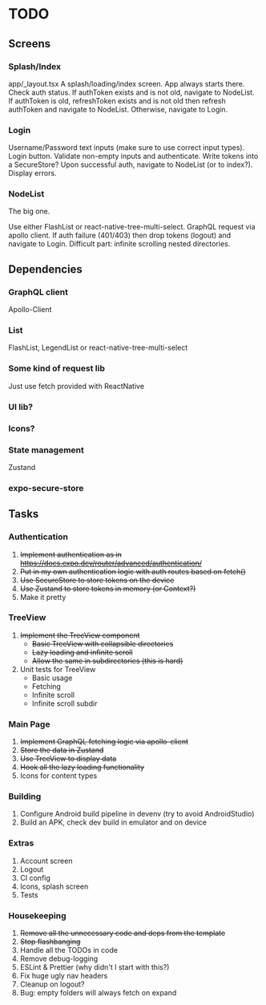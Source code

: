 # TODO

## Screens

### Splash/Index
app/_layout.tsx
A splash/loading/index screen. App always starts there. Check auth status.
If authToken exists and is not old, navigate to NodeList.
If authToken is old, refreshToken exists and is not old then refresh
authToken and navigate to NodeList.
Otherwise, navigate to Login.

### Login
Username/Password text inputs (make sure to use correct input types).
Login button. Validate non-empty inputs and authenticate.
Write tokens into a SecureStore?
Upon successful auth, navigate to NodeList (or to index?).
Display errors.

### NodeList
The big one.

Use either FlashList or react-native-tree-multi-select.
GraphQL request via apollo client.
If auth failure (401/403) then drop tokens (logout) and navigate to Login.
Difficult part: infinite scrolling nested directories.

## Dependencies

### GraphQL client
Apollo-Client
### List
FlashList, LegendList or react-native-tree-multi-select
### Some kind of request lib
Just use fetch provided with ReactNative
### UI lib?
### Icons?
### State management
Zustand
### expo-secure-store

## Tasks

### Authentication
1. ~~Implement authentication as in https://docs.expo.dev/router/advanced/authentication/~~
1. ~~Put in my own authentication logic with auth routes based on fetch()~~
1. ~~Use SecureStore to store tokens on the device~~
1. ~~Use Zustand to store tokens in memory (or Context?)~~
1. Make it pretty

### TreeView
1. ~~Implement the TreeView component~~
    - ~~Basic TreeView with collapsible directories~~
    - ~~Lazy loading and infinite scroll~~
    - ~~Allow the same in subdirectories (this is hard)~~
1. Unit tests for TreeView
    - Basic usage
    - Fetching
    - Infinite scroll
    - Infinite scroll subdir

### Main Page
1. ~~Implement GraphQL fetching logic via apollo-client~~
1. ~~Store the data in Zustand~~
1. ~~Use TreeView to display data~~
1. ~~Hook all the lazy loading functionality~~
1. Icons for content types

### Building
1. Configure Android build pipeline in devenv (try to avoid AndroidStudio)
1. Build an APK, check dev build in emulator and on device

### Extras
1. Account screen
1. Logout
1. CI config
1. Icons, splash screen
1. Tests

### Housekeeping
1. ~~Remove all the unnecessary code and deps from the template~~
1. ~~Stop flashbanging~~
1. Handle all the TODOs in code
1. Remove debug-logging
1. ESLint & Prettier (why didn't I start with this?)
1. Fix huge ugly nav headers
1. Cleanup on logout?
1. Bug: empty folders will always fetch on expand
